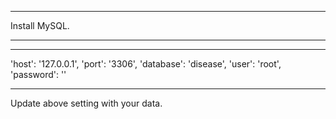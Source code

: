 <hr>Install MySQL.<hr>
<hr>'host': '127.0.0.1',
    'port': '3306',
    'database': 'disease',
    'user': 'root',
    'password': ''
    <hr>

  Update above setting with your data.
